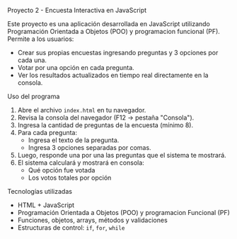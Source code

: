 Proyecto 2 - Encuesta Interactiva en JavaScript

Este proyecto es una aplicación  desarrollada en JavaScript utilizando Programación Orientada a Objetos (POO) y programacion funcional (PF). Permite a los usuarios:

- Crear sus propias encuestas ingresando preguntas y 3 opciones por cada una.
- Votar por una opción en cada pregunta.
- Ver los resultados actualizados en tiempo real directamente en la consola.

Uso del programa

1. Abre el archivo `index.html` en tu navegador.
2. Revisa la consola del navegador (F12 → pestaña "Consola").
3. Ingresa la cantidad de preguntas de la encuesta (mínimo 8).
4. Para cada pregunta:
   - Ingresa el texto de la pregunta.
   - Ingresa 3 opciones separadas por comas.
5. Luego, responde una por una las preguntas que el sistema te mostrará.
6. El sistema calculará y mostrará en consola:
   - Qué opción fue votada
   - Los votos totales por opción

Tecnologías utilizadas

- HTML + JavaScript
- Programación Orientada a Objetos (POO) y programacion Funcional (PF)
- Funciones, objetos, arrays, métodos y validaciones
- Estructuras de control: `if`, `for`, `while`
